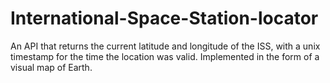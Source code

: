 # International-Space-Station-locator
An API that returns the current latitude and longitude of the ISS, with a unix timestamp for the time the location was valid.
Implemented in the form of a visual map of Earth.
